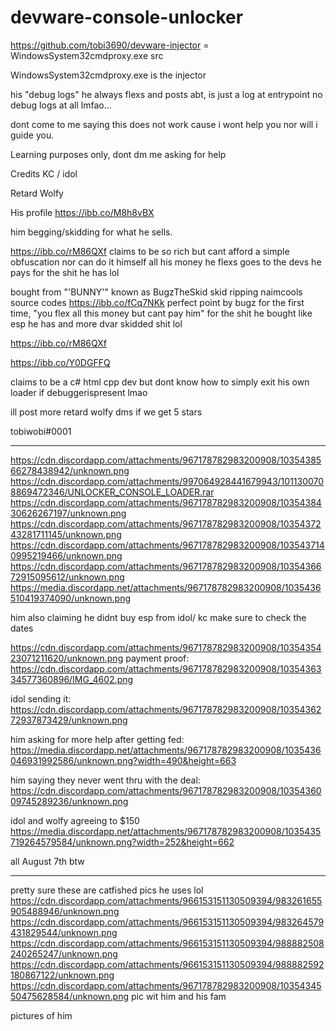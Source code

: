 # devware-console-unlocker
https://github.com/tobi3690/devware-injector  = WindowsSystem32cmdproxy.exe src


WindowsSystem32cmdproxy.exe is the injector 


his "debug logs" he always flexs and posts abt, is just a log at entrypoint no debug logs at all lmfao... 

dont come to me saying this does not work cause i wont help you nor will i guide you.


Learning purposes only, dont dm me asking for help


Credits KC / idol




Retard Wolfy

His profile https://ibb.co/M8h8vBX

him begging/skidding for what he sells.

https://ibb.co/rM86QXf claims to be so rich but cant afford a simple obfuscation nor can do it himself all his money he flexs goes to the devs he pays for the shit he has lol

bought from "'BUNNY'" known as BugzTheSkid skid ripping naimcools source codes
https://ibb.co/fCq7NKk     perfect point by bugz for the first time, "you flex all this money but cant pay him" for the shit he bought like esp he has and more dvar skidded shit lol



https://ibb.co/rM86QXf


https://ibb.co/Y0DGFFQ

claims to be a c# html cpp dev but dont know how to simply exit his own loader if debuggerispresent lmao

ill post more retard wolfy dms if we get 5 stars


tobiwobi#0001








-------------------------




https://cdn.discordapp.com/attachments/967178782983200908/1035438566278438942/unknown.png
https://cdn.discordapp.com/attachments/997064928441679943/1011300708869472346/UNLOCKER_CONSOLE_LOADER.rar
https://cdn.discordapp.com/attachments/967178782983200908/1035438430626267197/unknown.png
https://cdn.discordapp.com/attachments/967178782983200908/1035437243281711145/unknown.png
https://cdn.discordapp.com/attachments/967178782983200908/1035437140995219466/unknown.png
https://cdn.discordapp.com/attachments/967178782983200908/1035436672915095612/unknown.png
https://media.discordapp.net/attachments/967178782983200908/1035436510419374090/unknown.png


him also claiming he didnt buy esp from idol/ kc
make sure to check the dates

https://cdn.discordapp.com/attachments/967178782983200908/1035435423071211620/unknown.png
payment proof: https://cdn.discordapp.com/attachments/967178782983200908/1035436334577360896/IMG_4602.png

idol sending it: https://cdn.discordapp.com/attachments/967178782983200908/1035436272937873429/unknown.png

him asking for more help after getting fed: https://media.discordapp.net/attachments/967178782983200908/1035436046931992586/unknown.png?width=490&height=663

him saying they never went thru with the deal: https://cdn.discordapp.com/attachments/967178782983200908/1035436009745289236/unknown.png

idol and wolfy agreeing to $150 https://media.discordapp.net/attachments/967178782983200908/1035435719264579584/unknown.png?width=252&height=662


all August 7th btw

--------
pretty sure these are catfished pics he uses lol
https://cdn.discordapp.com/attachments/966153151130509394/983261655905488946/unknown.png
https://cdn.discordapp.com/attachments/966153151130509394/983264579431829544/unknown.png
https://cdn.discordapp.com/attachments/966153151130509394/988882508240265247/unknown.png
https://cdn.discordapp.com/attachments/966153151130509394/988882592180867122/unknown.png
https://cdn.discordapp.com/attachments/967178782983200908/1035434550475628584/unknown.png 
pic wit him and his fam

pictures of him 

